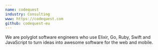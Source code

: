 ```yaml
---
name: codequest
industry: Consulting
www: https://codequest.com
github: codequest-eu
---
```

We are polyglot software engineers who use Elixir, Go, Ruby, Swift and JavaScript to turn ideas into awesome software for the web and mobile.
